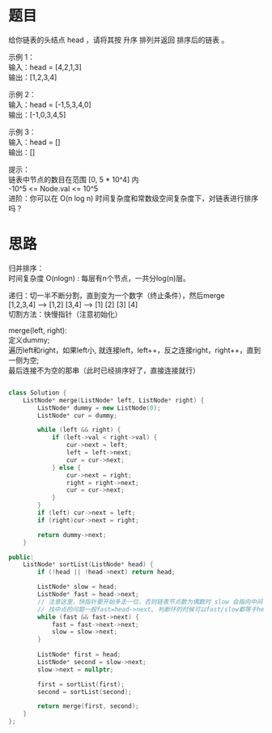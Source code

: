 # 题目
给你链表的头结点 head ，请将其按 升序 排列并返回 排序后的链表 。

示例 1：  
输入：head = [4,2,1,3]  
输出：[1,2,3,4]

示例 2：  
输入：head = [-1,5,3,4,0]  
输出：[-1,0,3,4,5]

示例 3：  
输入：head = []  
输出：[]

提示：  
链表中节点的数目在范围 [0, 5 * 10^4] 内  
-10^5 <= Node.val <= 10^5  
进阶：你可以在 O(n log n) 时间复杂度和常数级空间复杂度下，对链表进行排序吗？


# 思路

归并排序：  
时间复杂度 O(nlogn) : 每层有n个节点，一共分log(n)层。

递归：切一半不断分割，直到变为一个数字（终止条件），然后merge  
[1,2,3,4] --> [1,2] [3,4] --> [1] [2] [3] [4]  
切割方法：快慢指针（注意初始化）

merge(left, right):  
定义dummy;  
遍历left和right，如果left小, 就连接left，left++，反之连接right，right++，直到一侧为空;  
最后连接不为空的那串（此时已经排序好了，直接连接就行）

```c++

class Solution {
    ListNode* merge(ListNode* left, ListNode* right) {
        ListNode* dummy = new ListNode(0);
        ListNode* cur = dummy;

        while (left && right) {
            if (left->val < right->val) {
                cur->next = left;
                left = left->next;
                cur = cur->next;
            } else {
                cur->next = right;
                right = right->next;
                cur = cur->next;
            }
        }
        if (left) cur->next = left;
        if (right)cur->next = right;

        return dummy->next;
    }

public:
    ListNode* sortList(ListNode* head) {
        if (!head || !head->next) return head;

        ListNode* slow = head;
        ListNode* fast = head->next; 
        // 注意这里，快指针要开始多走一位，否则链表节点数为偶数时 slow 会指向中间 偏后 的那个节点
        // 找中点的问题一般fast=head->next, 判断环的时候可以fast/slow都等于head
        while (fast && fast->next) {
            fast = fast->next->next;
            slow = slow->next;
        }
        
        ListNode* first = head;
        ListNode* second = slow->next;
        slow->next = nullptr;

        first = sortList(first);
        second = sortList(second);

        return merge(first, second);
    }
};

```